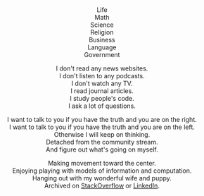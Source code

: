 
<br/>
<br/>
<br/>
<br/>

<p align="center">
Life<br/>
Math<br/>
Science<br/>
Religion<br/>
Business<br/>
Language<br/>
Government
</p>

<p align="center">
  I don't read any news websites.<br/>
  I don't listen to any podcasts.<br/>
  I don't watch any TV.<br/>
  I read journal articles.<br/>
  I study people's code.<br/>
  I ask a lot of questions.<br/>
</p>

<p align="center">
  I want to talk to you if you have the truth and you are on the right.<br/>
  I want to talk to you if you have the truth and you are on the left.<br/>
  Otherwise I will keep on thinking.<br/>
  Detached from the community stream.<br/>
  And figure out what's going on myself.
</p>

<p align="center">
Making movement toward the center.<br/>
Enjoying playing with models of information and computation.<br/>
Hanging out with my wonderful wife and puppy.<br/>
Archived on <a href="https://stackoverflow.com/users/169992/lance-pollard">StackOverflow</a> or <a href="https://www.linkedin.com/in/lancejpollard/">LinkedIn</a>.
</p>

<br/>
<br/>
<br/>
<br/>
